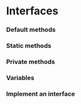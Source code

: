 # Interfaces

### Default methods

### Static methods

### Private methods

### Variables

### Implement an interface


